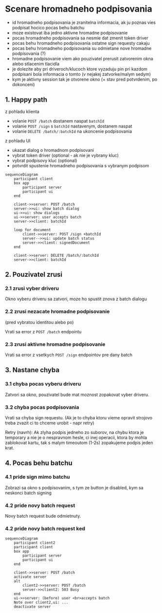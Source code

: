 # Scenare hromadneho podpisovania

- id hromadneho podpisovania je zranitelna informacia, ak ju poznas vies podpisat hocico pocas behu batchu
- moze existovat iba jedno aktivne hromadne podpisovanie
- pocas hromadneho podpisovania sa nesmie dat zmenit token driver
- pocas behu hromadneho podpisovania ostatne sign requesty cakaju
- pocas behu hromadneho podpisovania su odmietane nove hromadne podpisovania (?)
- hromadne podpisovanie viem ako pouzivatel prerusit zatvorenim okna alebo stlacenim tlacidla
- je dolezite aby pri driveroch/klucoch ktore vyzaduju pin pri kazdom podpisani bola informacia o tomto (v nejakej zatvorke/malym sedym) 
- kym je aktivny session tak je otvorene okno (+ stav pred potvrdenim, po dokonceni)

## 1. Happy path

z pohladu klienta

- volanie `POST /batch` dostanem naspat `batchId`
- volanie `POST /sign` s `batchId` nastavenym, dostanem naspat
- volanie `DELETE /batch/:batchId` na ukoncenie podpisovania

z pohladu UI

- ukazat dialog o hromadnom podpisovani
- vybrat token driver (optional - ak nie je vybrany kluc)
- vybrat podpisovy kluc (optional)
- potvrdit spustenie hromadneho podpisovania s vybranym podpisom

```mermaid
sequenceDiagram
    participant client
    box app
        participant server
        participant ui
    end

    client->>server: POST /batch
    server->>ui: show batch dialog
    ui->>ui: show dialogs
    ui->>server: user accepts batch
    server->>client: batchId

    loop for document
        client->>server: POST /sign +batchId
        server-->>ui: update batch status
        server->>client: signedDocument
    end

    client->>server: DELETE /batch/:batchId
    server->>client: batchId
```

## 2. Pouzivatel zrusi

### 2.1 zrusi vyber driveru

Okno vyberu driveru sa zatvori, moze ho spustit znova z batch dialogu

### 2.2 zrusi nezacate hromadne podpisovanie

(pred vybratou identitou alebo po)

Vrati sa error z `POST /batch` endpointu

### 2.3 zrusi aktivne hromadne podpisovanie

Vrati sa error z vsetkych `POST /sign` endpointov pre dany batch

## 3. Nastane chyba

### 3.1 chyba pocas vyberu driveru

Zatvori sa okno, pouzivatel bude mat moznost zopakovat vyber driveru.

### 3.2 chyba pocas podpisovania

Vrati sa chyba sign requestu.
(Ak je to chyba ktoru vieme opravit strojovo treba zvazit ci to chceme urobit - napr retry)

Retry (navrh):
Ak zlyha podpis jedneho zo suborov, na chybu ktora je temporary a nie je o nespravnom hesle, ci inej operacii, ktora by mohla zablokovat kartu, tak s malym timeoutom (1-2s) zopakujeme podpis jeden krat.

## 4. Pocas behu batchu

### 4.1 pride sign mimo batchu

Zobrazi sa okno s podpisovanim, s tym ze button je disabled, kym sa neskonci batch signing

### 4.2 pride novy batch request

Novy batch request bude odmietnuty.


### 4.2 pride novy batch request ked


```mermaid
sequenceDiagram
    participant client2
    participant client
    box app
        participant server
        participant ui
    end

    client->>server: POST /batch
    activate server
    alt
        client2->>server: POST /batch
        server->>client2: 503 Busy
    end
    ui->>server: (before) user <br>accepts batch
    Note over client2,ui: ...
    deactivate server
```

